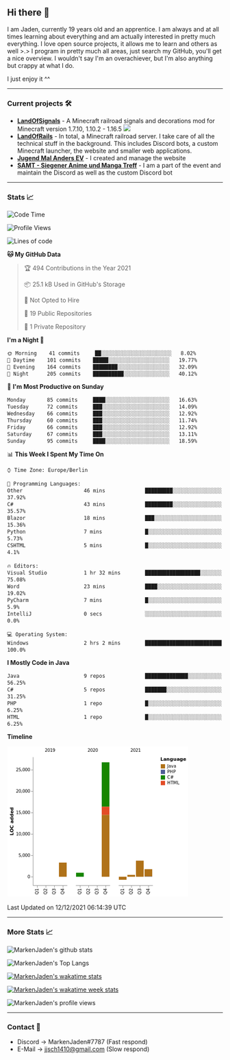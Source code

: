 ## Hi there 👋
I am Jaden, currently 19 years old and an apprentice. I am always and at all times learning about everything and am actually interested in pretty much everything. I love open source projects, it allows me to learn and others as well >.>
I program in pretty much all areas, just search my GitHub, you'll get a nice overview.
I wouldn't say I'm an overachiever, but I'm also anything but crappy at what I do.

I just enjoy it ^^

---

### Current projects 🛠

* [**LandOfSignals**](https://github.com/LandOfRails/LandOfSignals) - A Minecraft railroad signals and decorations mod for Minecraft version 1.7.10, 1.10.2 - 1.16.5
  [![](https://cdn.discordapp.com/attachments/709854318689255434/824981860009639956/2021-03-26_13.22.42.png)](https://www.curseforge.com/minecraft/mc-mods/landofsignals)
* [**LandOfRails**](https://github.com/LandOfRails) - In total, a Minecraft railroad server. I take care of all the technical stuff in the background. This includes Discord bots, a custom Minecraft launcher, the website and smaller web applications.
* [**Jugend Mal Anders EV**](https://jugendmalanders.de/) - I created and manage the website
* [**SAMT - Siegener Anime und Manga Treff**](https://discord.gg/QHC3UE9) - I am a part of the event and maintain the Discord as well as the custom Discord bot

---

### Stats 📈

<!--START_SECTION:waka-->
![Code Time](http://img.shields.io/badge/Code%20Time-491%20hrs%2026%20mins-blue)

![Profile Views](http://img.shields.io/badge/Profile%20Views-51-blue)

![Lines of code](https://img.shields.io/badge/From%20Hello%20World%20I%27ve%20Written-36%20Thousand%20lines%20of%20code-blue)

**🐱 My GitHub Data** 

> 🏆 494 Contributions in the Year 2021
 > 
> 📦 25.1 kB Used in GitHub's Storage 
 > 
> 🚫 Not Opted to Hire
 > 
> 📜 19 Public Repositories 
 > 
> 🔑 1 Private Repository 
 > 
**I'm a Night 🦉** 

```text
🌞 Morning    41 commits     ██░░░░░░░░░░░░░░░░░░░░░░░   8.02% 
🌆 Daytime    101 commits    █████░░░░░░░░░░░░░░░░░░░░   19.77% 
🌃 Evening    164 commits    ████████░░░░░░░░░░░░░░░░░   32.09% 
🌙 Night      205 commits    ██████████░░░░░░░░░░░░░░░   40.12%

```
📅 **I'm Most Productive on Sunday** 

```text
Monday       85 commits     ████░░░░░░░░░░░░░░░░░░░░░   16.63% 
Tuesday      72 commits     ███░░░░░░░░░░░░░░░░░░░░░░   14.09% 
Wednesday    66 commits     ███░░░░░░░░░░░░░░░░░░░░░░   12.92% 
Thursday     60 commits     ███░░░░░░░░░░░░░░░░░░░░░░   11.74% 
Friday       66 commits     ███░░░░░░░░░░░░░░░░░░░░░░   12.92% 
Saturday     67 commits     ███░░░░░░░░░░░░░░░░░░░░░░   13.11% 
Sunday       95 commits     ████░░░░░░░░░░░░░░░░░░░░░   18.59%

```


📊 **This Week I Spent My Time On** 

```text
⌚︎ Time Zone: Europe/Berlin

💬 Programming Languages: 
Other                    46 mins             █████████░░░░░░░░░░░░░░░░   37.92% 
C#                       43 mins             █████████░░░░░░░░░░░░░░░░   35.57% 
Blazor                   18 mins             ███░░░░░░░░░░░░░░░░░░░░░░   15.36% 
Python                   7 mins              █░░░░░░░░░░░░░░░░░░░░░░░░   5.73% 
CSHTML                   5 mins              █░░░░░░░░░░░░░░░░░░░░░░░░   4.1%

🔥 Editors: 
Visual Studio            1 hr 32 mins        ██████████████████░░░░░░░   75.08% 
Word                     23 mins             ████░░░░░░░░░░░░░░░░░░░░░   19.02% 
PyCharm                  7 mins              █░░░░░░░░░░░░░░░░░░░░░░░░   5.9% 
IntelliJ                 0 secs              ░░░░░░░░░░░░░░░░░░░░░░░░░   0.0%

💻 Operating System: 
Windows                  2 hrs 2 mins        █████████████████████████   100.0%

```

**I Mostly Code in Java** 

```text
Java                     9 repos             ██████████████░░░░░░░░░░░   56.25% 
C#                       5 repos             ███████░░░░░░░░░░░░░░░░░░   31.25% 
PHP                      1 repo              █░░░░░░░░░░░░░░░░░░░░░░░░   6.25% 
HTML                     1 repo              █░░░░░░░░░░░░░░░░░░░░░░░░   6.25%

```


**Timeline**

![Chart not found](https://raw.githubusercontent.com/MarkenJaden/MarkenJaden/main/charts/bar_graph.png) 


 Last Updated on 12/12/2021 06:14:39 UTC
<!--END_SECTION:waka-->

---

### More Stats 📈

![MarkenJaden's github stats](https://github-readme-stats.vercel.app/api?username=MarkenJaden&count_private=true&show_icons=true&theme=radical)

![MarkenJaden's Top Langs](https://github-readme-stats.vercel.app/api/top-langs/?username=MarkenJaden&theme=radical)

[![MarkenJaden's wakatime stats](https://github-readme-stats.vercel.app/api/wakatime?username=MarkenJaden&theme=radical)](https://wakatime.com/@17f322c9-222a-48b4-9e15-983c41f7aed4)

[![MarkenJaden's wakatime week stats](https://wakatime.com/badge/user/17f322c9-222a-48b4-9e15-983c41f7aed4.svg)](https://wakatime.com/@17f322c9-222a-48b4-9e15-983c41f7aed4)

<!--[![MarkenJaden's Codewars stats](https://www.codewars.com/users/MarkenJaden/badges/large)](https://www.codewars.com/users/MarkenJaden)-->

![MarkenJaden's profile views](https://komarev.com/ghpvc/?username=MarkenJaden)

---

### Contact 💌

* Discord -> MarkenJaden#7787 (Fast respond)
* E-Mail -> jjsch1410@gmail.com (Slow respond)



<!--
**MarkenJaden/MarkenJaden** is a ✨ _special_ ✨ repository because its `README.md` (this file) appears on your GitHub profile.

Here are some ideas to get you started:

- 🔭 I’m currently working on ...
- 🌱 I’m currently learning ...
- 👯 I’m looking to collaborate on ...
- 🤔 I’m looking for help with ...
- 💬 Ask me about ...
- 📫 How to reach me: ...
- 😄 Pronouns: ...
- ⚡ Fun fact: ...
-->
